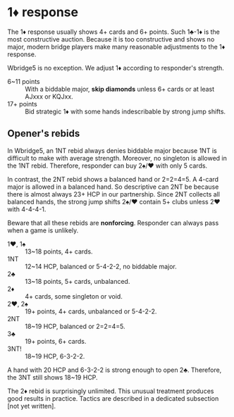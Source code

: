 1♦ response
===========
The 1♦ response usually shows 4+ cards and 6+ points.  Such 1♣-1♦ is the most
constructive auction.  Because it is too constructive and shows no major,
modern bridge players make many reasonable adjustments to the 1♦ response.

Wbridge5 is no exception.  We adjust 1♦ according to responder's strength.

<dl>
  <dt>6~11 points</dt>
  <dd>With a biddable major, <strong>skip diamonds</strong> unless 6+ cards or at least AJxxx or KQJxx.</dd>

  <dt>17+ points</dt>
  <dd>Bid strategic 1♦ with some hands indescribable by strong jump shifts.</dd>
</dl>

Opener's rebids
---------------
In Wbridge5, an 1NT rebid always denies biddable major because 1NT is difficult
to make with average strength.  Moreover, no singleton is allowed in the 1NT
rebid.  Therefore, responder can buy 2♠/♥ with only 5 cards.

In contrast, the 2NT rebid shows a balanced hand or 2=2=4=5.  A 4-card major is
allowed in a balanced hand.  So descriptive can 2NT be because there is almost
always 23+ HCP in our partnership.  Since 2NT collects all balanced hands, the
strong jump shifts 2♠/♥ contain 5+ clubs unless 2♥ with 4-4-4-1.

Beware that all these rebids are **nonforcing**.  Responder can always pass
when a game is unlikely.

<dl>
  <dt>1♥, 1♠</dt>
  <dd>13~18 points, 4+ cards.</dd>

  <dt>1NT</dt>
  <dd>12~14 HCP, balanced or 5-4-2-2, no biddable major.</dd>

  <dt>2♣</dt>
  <dd>13~18 points, 5+ cards, unbalanced.</dd>

  <dt>2♦</dt>
  <dd>4+ cards, some singleton or void.</dd>

  <dt>2♥, 2♠</dt>
  <dd>19+ points, 4+ cards, unbalanced or 5-4-2-2.</dd>

  <dt>2NT</dt>
  <dd>18~19 HCP, balanced or 2=2=4=5.</dd>

  <dt>3♣</dt>
  <dd>19+ points, 6+ cards.</dd>

  <dt>3NT!</dt>
  <dd>18~19 HCP, 6-3-2-2.</dd>
</dl>

A hand with 20 HCP and 6-3-2-2 is strong enough to open 2♣.  Therefore, the 3NT
still shows 18~19 HCP.

The 2♦ rebid is surprisingly unlimited.  This unusual treatment produces good
results in practice.  Tactics are described in a dedicated subsection [not yet
written].
